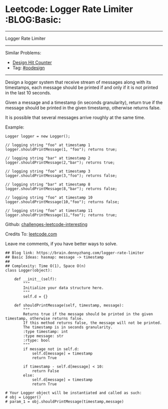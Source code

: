 # Leetcode: Logger Rate Limiter     :BLOG:Basic:


---

Logger Rate Limiter  

---

Similar Problems:  
-   [Design Hit Counter](https://brain.dennyzhang.com/design-hit-counter)
-   Tag: [#oodesign](https://brain.dennyzhang.com/tag/oodesign)

---

Design a logger system that receive stream of messages along with its timestamps, each message should be printed if and only if it is not printed in the last 10 seconds.  

Given a message and a timestamp (in seconds granularity), return true if the message should be printed in the given timestamp, otherwise returns false.  

It is possible that several messages arrive roughly at the same time.  

Example:  

    Logger logger = new Logger();
    
    // logging string "foo" at timestamp 1
    logger.shouldPrintMessage(1, "foo"); returns true; 
    
    // logging string "bar" at timestamp 2
    logger.shouldPrintMessage(2,"bar"); returns true;
    
    // logging string "foo" at timestamp 3
    logger.shouldPrintMessage(3,"foo"); returns false;
    
    // logging string "bar" at timestamp 8
    logger.shouldPrintMessage(8,"bar"); returns false;
    
    // logging string "foo" at timestamp 10
    logger.shouldPrintMessage(10,"foo"); returns false;
    
    // logging string "foo" at timestamp 11
    logger.shouldPrintMessage(11,"foo"); returns true;

Github: [challenges-leetcode-interesting](https://github.com/DennyZhang/challenges-leetcode-interesting/tree/master/logger-rate-limiter)  

Credits To: [leetcode.com](https://leetcode.com/problems/logger-rate-limiter/description/)  

Leave me comments, if you have better ways to solve.  

    ## Blog link: https://brain.dennyzhang.com/logger-rate-limiter
    ## Basic Ideas: hasmap: message -> timestamp
    ##
    ## Complexity: Time O(1), Space O(n)
    class Logger(object):
    
        def __init__(self):
            """
            Initialize your data structure here.
            """
            self.d = {}
    
        def shouldPrintMessage(self, timestamp, message):
            """
            Returns true if the message should be printed in the given timestamp, otherwise returns false.
            If this method returns false, the message will not be printed.
            The timestamp is in seconds granularity.
            :type timestamp: int
            :type message: str
            :rtype: bool
            """
            if message not in self.d:
                self.d[message] = timestamp
                return True
    
            if timestamp - self.d[message] < 10:
                return False
            else:
                self.d[message] = timestamp
                return True
    
    # Your Logger object will be instantiated and called as such:
    # obj = Logger()
    # param_1 = obj.shouldPrintMessage(timestamp,message)